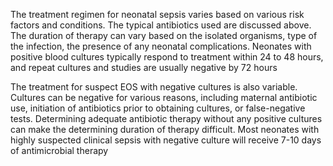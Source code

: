 The treatment regimen for neonatal sepsis varies based on various risk factors and conditions. The typical antibiotics used are discussed above. The duration of therapy can vary based on the isolated organisms, type of the infection, the presence of any neonatal complications. Neonates with positive blood cultures typically respond to treatment within 24 to 48 hours, and repeat cultures and studies are usually negative by 72 hours

The treatment for suspect EOS with negative cultures is also variable. Cultures can be negative for various reasons, including maternal antibiotic use, initiation of antibiotics prior to obtaining cultures, or false-negative tests. Determining adequate antibiotic therapy without any positive cultures can make the determining duration of therapy difficult. Most neonates with highly suspected clinical sepsis with negative culture will receive 7-10 days of antimicrobial therapy